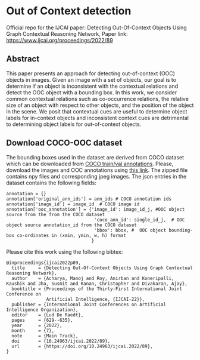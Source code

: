 # Out of Context detection
Official repo for the IJCAI paper: Detecting Out-Of-Context Objects Using Graph Contextual Reasoning Network, Paper link: https://www.ijcai.org/proceedings/2022/89

## Abstract
This paper presents an approach for detecting out-of-context (OOC) objects in images. Given an image with a set of objects, our goal is to determine if an object is inconsistent with the contextual relations and detect the OOC object with a bounding box. In this work, we consider common contextual relations such as co-occurrence relations, the relative size of an object with respect to other objects, and the position of the object in the scene. We posit that contextual cues are useful to determine object labels for in-context objects and inconsistent context cues are detrimental to determining object labels for out-of-context objects. 

## Download COCO-OOC dataset
The bounding boxes  used in the dataset are derived from COCO dataset which can be downloaded from [COCO train/val annotations](https://cocodataset.org/#download).
Please, download the images and OOC annotations using [this link](https://drive.google.com/file/d/19eePaTTdEnxHZtsTPDC7IdR6CXWyrFCd/view?usp=sharing). The zipped file contains npy files and corresponding jpeg images. The json entries in the dataset contains the following fields:
```
annotation = {}
annotation['original_ann_ids'] = ann_ids # COCO annotation ids
annotation['image_id'] = image_id  # COCO image id
annotation['ooc_annotation'] = {'image_id': image_id_j, #OOC object source from the from the COCO dataset
                                 'coco_ann_id': single_id_j,  # OOC object source annotation_id from the COCO dataset
                                 'bbox': bbox, #  OOC object bounding-box co-ordinates in (xmin, ymin, w, h) format
                                }

```

Please cite this work using the following bibtex:
```
@inproceedings{ijcai2022p89,
  title     = {Detecting Out-Of-Context Objects Using Graph Contextual Reasoning Network},
  author    = {Acharya, Manoj and Roy, Anirban and Koneripalli, Kaushik and Jha, Susmit and Kanan, Christopher and Divakaran, Ajay},
  booktitle = {Proceedings of the Thirty-First International Joint Conference on
               Artificial Intelligence, {IJCAI-22}},
  publisher = {International Joint Conferences on Artificial Intelligence Organization},
  editor    = {Lud De Raedt},
  pages     = {629--635},
  year      = {2022},
  month     = {7},
  note      = {Main Track},
  doi       = {10.24963/ijcai.2022/89},
  url       = {https://doi.org/10.24963/ijcai.2022/89},
}
```
